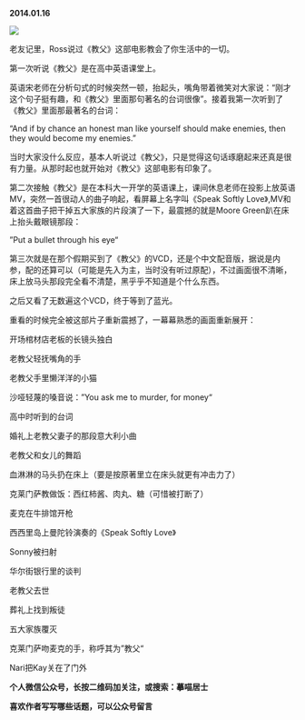 
          
            
**2014.01.16**



![](//upload-images.jianshu.io/upload_images/51001-7d36376086a9e9c5.jpg)




老友记里，Ross说过《教父》这部电影教会了你生活中的一切。

第一次听说《教父》是在高中英语课堂上。

英语宋老师在分析句式的时候突然一顿，抬起头，嘴角带着微笑对大家说：“刚才这个句子挺有趣，和《教父》里面那句著名的台词很像”。接着我第一次听到了《教父》里面那最著名的台词：

“And if by chance an honest man like yourself should make enemies, then they would become my enemies.”

当时大家没什么反应，基本人听说过《教父》，只是觉得这句话琢磨起来还真是很有力量。从那时起也就开始对《教父》这部电影有印象了。

第二次接触《教父》是在本科大一开学的英语课上，课间休息老师在投影上放英语MV，突然一首很动人的曲子响起，看屏幕上名字叫《Speak Softly Love》,MV和着这首曲子把干掉五大家族的片段演了一下，最震撼的就是Moore Green趴在床上抬头戴眼镜那段：

”Put a bullet through his eye“

第三次就是在那个假期买到了《教父》的VCD，还是个中文配音版，据说是内参，配的还算可以（可能是先入为主，当时没有听过原配），不过画面很不清晰，床上放马头那段完全看不清楚，黑乎乎不知道是个什么东西。

之后又看了无数遍这个VCD，终于等到了蓝光。

重看的时候完全被这部片子重新震撼了，一幕幕熟悉的画面重新展开：

开场棺材店老板的长镜头独白

老教父轻抚嘴角的手

老教父手里懒洋洋的小猫

沙哑轻蔑的嗓音说：”You ask me to murder, for money“

高中时听到的台词

婚礼上老教父妻子的那段意大利小曲

老教父和女儿的舞蹈

血淋淋的马头扔在床上（要是按原著里立在床头就更有冲击力了）

克莱门萨教做饭：西红柿酱、肉丸、糖（可惜被打断了）

麦克在牛排馆开枪

西西里岛上曼陀铃演奏的《Speak Softly Love》

Sonny被扫射

华尔街银行里的谈判

老教父去世

葬礼上找到叛徒

五大家族覆灭

克莱门萨吻麦克的手，称呼其为”教父“

Nari把Kay关在了门外


**个人微信公众号，长按二维码加关注，或搜索：摹喵居士**

**喜欢作者写写哪些话题，可以公众号留言**




          
        